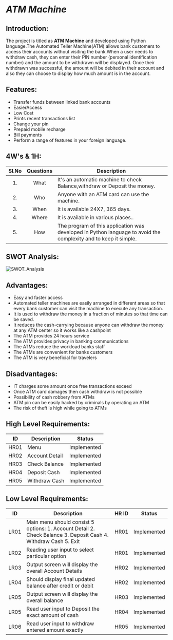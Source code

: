 #  _ATM Machine_
## Introduction:

  The project is titled as **ATM Machine** and developed using Python language.The Automated Teller Machine(ATM) 
  allows bank customers to access their accounts without visiting the bank.When a user needs to withdraw cash, 
  they can enter their PIN number (personal identification number) and the amount to be withdrawn will be displayed.
  Once their withdrawn was successful, the amount will be debited in their account and also they can choose to display
  how much amount is in the account. 
  
  
##  Features:
-   Transfer funds between linked bank accounts
-   EasierAccess
-   Low Cost
-   Prints recent transactions list
-   Change your pin
-   Prepaid mobile recharge
-   Bill payments
-   Perform a range of features in your foreign language.


## 4W's & 1H:
| Sl.No | Questions | Description | 
| :-----: | :-----: | ----- |
| 1. | What | It's an automatic machine to check Balance,withdraw or Deposit the money. |
| 2. | Who | Anyone with an ATM card can use the machine. | 
| 3. | When | It is available 24X7, 365 days. |
| 4. | Where | It is available in various places..| 
| 5. | How | The program of this application was developed in Python language to avoid the complexity and to keep it simple.|

## SWOT Analysis:

![SWOT_Analysis](https://user-images.githubusercontent.com/98812442/161213453-da4be226-baa7-49fe-b41c-4d57d830f309.png)


## Advantages:
-   Easy and faster access 
-   Automated teller machines are easily arranged in different areas so that every bank customer can visit the machine to execute any transaction.
-   It is used to withdraw the money in a fraction of minutes so that time can be saved.
-   It reduces the cash-carrying because anyone can withdraw the money at any ATM center so it works like a cashpoint
-   The ATM provides 24 hours service
-   The ATM provides privacy in banking communications
-   The ATMs reduce the workload banks staff
-   The ATMs are convenient for banks customers
-   The ATM is very beneficial for travelers
 
 ## Disadvantages:
-   IT charges some amount once free transactions exceed
-   Once ATM card damages then cash withdraw is not possible
-   Possibility of cash robbery from ATMs
-   ATM pin can be easily hacked by criminals by operating an ATM
-   The risk of theft is high while going to ATMs


## High Level Requirements:
| ID | Description | Status |
|--|--|--|
| HR01 | Menu  | Implemented |
| HR02 | Account Detail | Implemented |
| HR03 | Check Balance |  Implemented |
| HR04 | Deposit Cash |  Implemented |
| HR05 | Withdraw Cash | Implemented |


## Low Level Requirements:

| ID | Description | HR ID | Status |
|--|--|--|--|
| LR01 |Main menu should consist 5 options: 1. Account Detail 2. Check Balance 3. Deposit Cash 4. Withdraw Cash 5. Exit  | HR01| Implemented |
| LR02 | Reading user input to select particular option | HR01| Implemented |
| LR03 | Output screen will display the overall Account Details  | HR02| Implemented |
| LR04 | Should display final updated balance after credit or debit | HR02| Implemented |
| LR05 | Output screen will display the overall balance  | HR03| Implemented |
| LR05 | Read user input to  Deposit the exact amount of  cash  | HR04| Implemented |
| LR06 | Read user input to withdraw entered amount exactly | HR05| Implemented |


 
